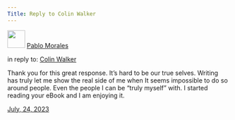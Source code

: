 ```yaml
---
Title: Reply to Colin Walker
---
```

<div class="u-author h-card">
<img src="https://static.lifeofpablo.com/pabs-cropped.jpg" class="u-photo" width="40">
 <a href="https://lifeofpablo.com/" class="u-url p-name">Pablo Morales</a>
</div>
 <p>in reply to: <a class="u-in-reply-to" href="https://colinwalker.blog/blog/?date=2023-07-23">Colin Walker</a></p>
 <p class="e-content">Thank you for this great response. It’s hard to be our true selves. Writing has truly let me show the real side of me when It seems impossible to do so around people. Even the people I can be “truly myself” with. I started reading your eBook and I am enjoying it.  </p>
 <p>
 <a href="https://lifeofpablo.com/reply/reply-to-colin-walker" class="u-url">
     <time class="dt-published" datetime="2023-07-24 22:346:00-0700">July, 24, 2023</time></a>
</p>
</div>
